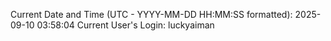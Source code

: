 Current Date and Time (UTC - YYYY-MM-DD HH:MM:SS formatted): 2025-09-10 03:58:04
Current User's Login: luckyaiman
